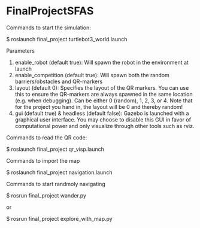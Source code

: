 # FinalProjectSFAS

Commands to  start the simulation:

$ roslaunch final_project turtlebot3_world.launch

Parameters
1) enable_robot (default true): Will spawn the robot in the environment at launch
2) enable_competition (default true): Will spawn both the random barriers/obstacles and QR-markers
3) layout (default 0): Specifies the layout of the QR markers. You can use this to ensure the QR-markers are always spawned in the same location (e.g. when debugging). Can be either 0 (random), 1, 2, 3, or 4. Note that for the project you hand in, the layout will be 0 and thereby random!
4) gui (default true) & headless (default false): Gazebo is launched with a graphical user interface. You may choose to disable this GUI in favor of computational power and only visualize through other tools such as rviz.


Commands to read the QR code:

$ roslaunch final_project qr_visp.launch


Commands to import the map

$ roslaunch final_project navigation.launch

Commands to start randmoly navigating

$ rosrun final_project wander.py

or

$ rosrun final_project explore_with_map.py